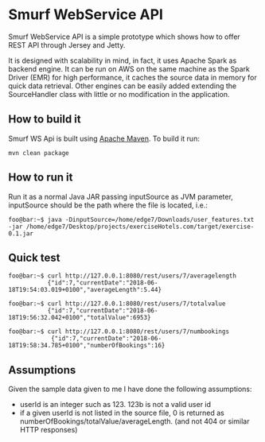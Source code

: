 # Smurf WebService API

Smurf WebService API is a simple prototype which shows how to offer REST API through Jersey and Jetty.

It is designed with scalability in mind, in fact, it uses Apache Spark as backend engine.
It can be run on AWS on the same machine as the Spark Driver (EMR) for high performance, it 
caches the source data in memory for quick data retrieval.
Other engines can be easily added extending the SourceHandler class with little or no modification in the 
application.


## How to build it

Smurf WS Api is built using [Apache Maven](http://maven.apache.org/).
To build it run:

    mvn clean package
    
## How to run it
Run it as a normal Java JAR passing inputSource as JVM parameter, inputSource should be the path
where the file is located, i.e.:
```console
foo@bar:~$ java -DinputSource=/home/edge7/Downloads/user_features.txt -jar /home/edge7/Desktop/projects/exerciseHotels.com/target/exercise-0.1.jar
```
## Quick test
```console
foo@bar:~$ curl http://127.0.0.1:8080/rest/users/7/averagelength
           {"id":7,"currentDate":"2018-06-18T19:54:03.019+0100","averageLength":5.44}
```
```console
foo@bar:~$ curl http://127.0.0.1:8080/rest/users/7/totalvalue
           {"id":7,"currentDate":"2018-06-18T19:56:32.042+0100","totalValue":6953}
```
```console
foo@bar:~$ curl http://127.0.0.1:8080/rest/users/7/numbookings
            {"id":7,"currentDate":"2018-06-18T19:58:34.785+0100","numberOfBookings":16}
```

## Assumptions
Given the sample data given to me I have done the following assumptions:
- userId is an integer such as 123. 123b is not a valid user id
- if a given userId is not listed in the source file, 0 is returned as numberOfBookings/totalValue/averageLength.
 (and not 404 or similar HTTP responses)
 